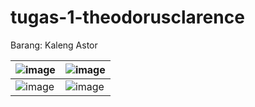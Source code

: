 # tugas-1-theodorusclarence

Barang: Kaleng Astor


|  ![image](https://user-images.githubusercontent.com/55318172/134452228-dfd387a0-d26b-44fa-844b-ed05f0169436.png) | ![image](https://user-images.githubusercontent.com/55318172/134452242-72450e66-8e55-4308-8eee-eaa95e480356.png)  |
|------|------|
| ![image](https://user-images.githubusercontent.com/55318172/134452255-f93e4aa7-d452-4939-8f12-656f8cebbf96.png) |![image](https://user-images.githubusercontent.com/55318172/134452263-d020fdac-d174-40c7-a7ed-6ccfa27c57b7.png) |
